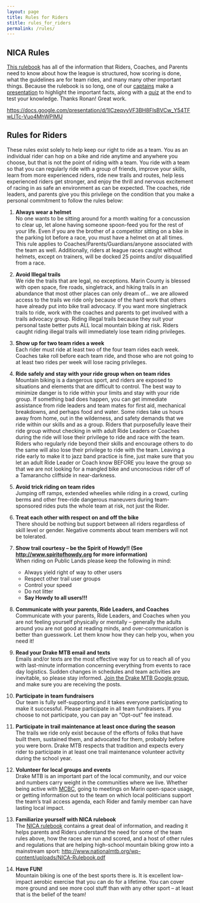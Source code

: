 ```yaml
---
layout: page
title: Rules for Riders
stitle: rules_for_riders
permalink: /rules/
---
```


## NICA Rules
[This rulebook](http://www.nationalmtb.org/blog/wp-content/uploads/NICA-Rulebook.pdf) has all of the information that Riders, Coaches, and Parents need to know about how the league is structured, how scoring is done, what the guidelines are for team rides, and many many other important things.  Because the rulebook is so long, one of our [captains]({{site.baseurl}}/captains) make a [presentation](https://docs.google.com/presentation/d/1lCzeqvyVF3BH8FIsBVCw_Y54TFwLITc-Vuo4MhWPIMU) to highlight the important facts, along with a [quiz](https://goo.gl/forms/wizEaFAeTibqI8Eh10) at the end to test your knowledge.  Thanks Ronan!  Great work.


https://docs.google.com/presentation/d/1lCzeqvyVF3BH8FIsBVCw_Y54TFwLITc-Vuo4MhWPIMU

## Rules for Riders
These rules exist solely to help keep our right to ride as a team.  You as an individual rider can hop on a bike and ride anytime and anywhere you choose, but that is not the point of riding with a team.  You ride with a team so that you can regularly ride with a group of friends, improve your skills, learn from more experienced riders, ride new trails and routes, help less experienced riders get stronger, and enjoy the thrill and nervous excitement of racing in as safe an environment as can be expected.  The coaches, ride leaders, and parents give you this privilege on the condition that you make a personal commitment to follow the rules below:

 1. **Always wear a helmet**  
No one wants to be sitting around for a month waiting for a concussion to clear up, let alone having someone spoon-feed you for the rest of your life.  Even if you are the brother of a competitor sitting on a bike in the parking lot before a race, you must have a helmet on at all times.  This rule applies to Coaches/Parents/Guardians/anyone associated with the team as well. Additionally, riders at league races caught without helmets, except on trainers, will be docked 25 points and/or disqualified from a race.

 2. **Avoid Illegal trails**  
We ride the trails that are legal, no exceptions.  Marin County is blessed with open space, fire roads, singletrack, and hiking trails in an abundance that most other places can only dream of... we are allowed access to the trails we ride only because of the hard work that others have already put into bike trail advocacy.  If you want more singletrack trails to ride, work with the coaches and parents to get involved with a trails advocacy group.  Riding illegal trails because they suit your personal taste better puts ALL local mountain biking at risk.  Riders caught riding illegal trails will immediately lose team riding privileges.

 3. **Show up for two team rides a week**  
Each rider must ride at least two of the four team rides each week.  Coaches take roll before each team ride, and those who are not going to at least two rides per week will lose racing privileges.

 4. **Ride safely and stay with your ride group when on team rides**  
Mountain biking is a dangerous sport, and riders are exposed to situations and elements that are difficult to control. The best way to minimize danger is to ride within your limits and stay with your ride group.  If something bad does happen, you can get immediate assistance from ride leaders and team mates for first aid, mechanical breakdowns, and perhaps food and water.  Some rides take us hours away from home, out in the wilderness, and safety demands that we ride within our skills and as a group.  Riders that purposefully leave their ride group without checking in with adult Ride Leaders or Coaches during the ride will lose their privilege to ride and race with the team.  Riders who regularly ride beyond their skills and encourage others to do the same will also lose their privilege to ride with the team.  Leaving a ride early to make it to jazz band practice is fine, just make sure that you let an adult Ride Leader or Coach know BEFORE you leave the group so that we are not looking for a mangled bike and unconscious rider off of a Tamarancho cliffside in near-darkness.

 5. **Avoid trick riding on team rides**  
Jumping off ramps, extended wheelies while riding in a crowd, curling berms and other free-ride dangerous maneuvers during team-sponsored rides puts the whole team at risk, not just the Rider.  

 6. **Treat each other with respect on and off the bike**  
There should be nothing but support between all riders regardless of skill level or gender. Negative comments about team members will not be tolerated.

 7. **Show trail courtesy – be the Spirit of Howdy!! (See <http://www.spiritofhowdy.org> for more information)**  
When riding on Public Lands please keep the following in mind:

    * Always yield right of way to other users
    * Respect other trail user groups
    * Control your speed
    * Do not litter
    * **Say Howdy to all users!!!**
 8. **Communicate with your parents, Ride Leaders, and Coaches**  
Communicate with your parents, Ride Leaders, and Coaches when you are not feeling yourself physically or mentally – generally the adults around you are not good at reading minds, and over-communication is better than guesswork.  Let them know how they can help you, when you need it!

 9. **Read your Drake MTB email and texts**  
Emails and/or texts are the most effective way for us to reach all of you with last-minute information concerning everything from events to race day logistics. Sudden changes in schedules and team activities are inevitable, so please stay informed.  [Join the Drake MTB Google group](https://docs.google.com/forms/d/e/1FAIpQLScCDynLJepyBTFAzqfZI9dTpCWTGCgzkQdhY0TSY6LIkXKXKg/viewform), and make sure you are receiving the posts.

 10. **Participate in team fundraisers**  
Our team is fully self-supporting and it takes everyone participating to make it successful.  Please participate in all team fundraisers. If you choose to not participate, you can pay an “Opt-out” fee instead.

 11.  **Participate in trail maintenance at least once during the season**  
The trails we ride only exist because of the efforts of folks that have built them, sustained them, and advocated for them, probably before you were born.  Drake MTB respects that tradition and expects every rider to participate in at least one trail maintenance volunteer activity during the school year.
 12. **Volunteer for local groups and events**  
Drake MTB is an important part of the local community, and our voice and numbers carry weight in the communities where we live.  Whether being active with [MCBC](http://www.marinbike.org/), going to meetings on Marin open-space usage, or getting information out to the team on which local politicians support the team’s trail access agenda, each Rider and family member can have lasting local impact.
 13. **Familiarize yourself with NICA rulebook**  
The [NICA rulebook](http://www.nationalmtb.org/wp-content/uploads/NICA-Rulebook.pdf) contains a great deal of information, and reading it helps parents and Riders understand the need for some of the team rules above, how the races are run and scored, and a host of other rules and regulations that are helping high-school mountain biking grow into a mainstream sport: http://www.nationalmtb.org/wp-content/uploads/NICA-Rulebook.pdf
 14. **Have FUN!**  
Mountain biking is one of the best sports there is. It is excellent low-impact aerobic exercise that you can do for a lifetime. You can cover more ground and see more cool stuff than with any other sport – at least that is the belief of the team!
